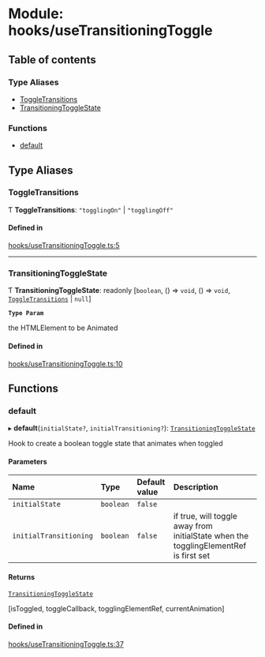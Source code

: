 # Module: hooks/useTransitioningToggle

## Table of contents

### Type Aliases

- [ToggleTransitions](../wiki/hooks.useTransitioningToggle#toggletransitions)
- [TransitioningToggleState](../wiki/hooks.useTransitioningToggle#transitioningtogglestate)

### Functions

- [default](../wiki/hooks.useTransitioningToggle#default)

## Type Aliases

### ToggleTransitions

Ƭ **ToggleTransitions**: ``"togglingOn"`` \| ``"togglingOff"``

#### Defined in

[hooks/useTransitioningToggle.ts:5](https://github.com/tristanjohnson849/react-controlled-animations/blob/7201a09/src/hooks/useTransitioningToggle.ts#L5)

___

### TransitioningToggleState

Ƭ **TransitioningToggleState**: readonly [`boolean`, () => `void`, () => `void`, [`ToggleTransitions`](../wiki/hooks.useTransitioningToggle#toggletransitions) \| ``null``]

**`Type Param`**

the HTMLElement to be Animated

#### Defined in

[hooks/useTransitioningToggle.ts:10](https://github.com/tristanjohnson849/react-controlled-animations/blob/7201a09/src/hooks/useTransitioningToggle.ts#L10)

## Functions

### default

▸ **default**(`initialState?`, `initialTransitioning?`): [`TransitioningToggleState`](../wiki/hooks.useTransitioningToggle#transitioningtogglestate)

Hook to create a boolean toggle state that animates when toggled

#### Parameters

| Name | Type | Default value | Description |
| :------ | :------ | :------ | :------ |
| `initialState` | `boolean` | `false` |  |
| `initialTransitioning` | `boolean` | `false` | if true, will toggle away from initialState when the togglingElementRef is first set |

#### Returns

[`TransitioningToggleState`](../wiki/hooks.useTransitioningToggle#transitioningtogglestate)

[isToggled, toggleCallback, togglingElementRef, currentAnimation]

#### Defined in

[hooks/useTransitioningToggle.ts:37](https://github.com/tristanjohnson849/react-controlled-animations/blob/7201a09/src/hooks/useTransitioningToggle.ts#L37)
